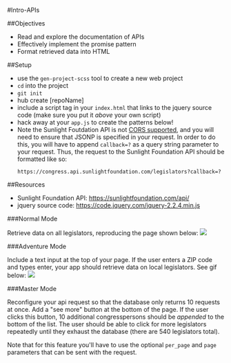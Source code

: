 #Intro-APIs

##Objectives

  * Read and explore the documentation of APIs
  * Effectively implement the promise pattern
  * Format retrieved data into HTML

##Setup

* use the `gen-project-scss` tool to create a new web project
* `cd` into the project
* `git init`
* hub create [repoName]
* include a script tag in your `index.html` that links to the jquery source code (make sure you put it *above* your own script)
* hack away at your `app.js` to create the patterns below!
* Note the Sunlight Foutdation API is not [CORS supported](https://developer.mozilla.org/en-US/docs/Web/HTTP/Access_control_CORS), and you will need to ensure that JSONP is specified in your request. In order to do this, you will have to append `callback=?` as a query string parameter to your request. Thus, the request to the Sunlight Foundation API should be formatted like so:
  ```
  https://congress.api.sunlightfoundation.com/legislators?callback=?
  ```

##Resources

 * Sunlight Foundation API: https://sunlightfoundation.com/api/
 * jquery source code: https://code.jquery.com/jquery-2.2.4.min.js

###Normal Mode

Retrieve data on all legislators, reproducing the page shown below: ![](./static.png)


###Adventure Mode

Include a text input at the top of your page. If the user enters a ZIP code and types enter, your app should retrieve data on local legislators. See gif below: ![](./adventure_mode.gif)


###Master Mode

Reconfigure your api request so that the database only returns 10 requests at once. Add a "see more" button at the bottom of the page. If the user clicks this button, 10 additional congresspersons should be *appended* to the bottom of the list. The user should be able to click for more legislators repeatedly until they exhaust the database (there are 540 legislators total).

Note that for this feature you'll have to use the optional `per_page` and `page` parameters that can be sent with the request.